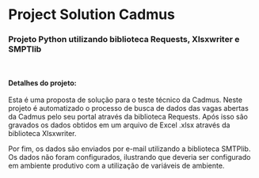 <h1>Project Solution Cadmus</h1>
<h3>Projeto Python utilizando biblioteca Requests, Xlsxwriter e SMPTlib</h3>
<br>
<br>
<strong>Detalhes do projeto:</strong>
<br>
<br>
Esta é uma proposta de solução para o teste técnico da Cadmus. Neste projeto é automatizado o processo de busca de dados 
das vagas abertas da Cadmus pelo seu portal através da biblioteca Requests. Após isso são gravados os dados obtidos em um 
arquivo de Excel .xlsx através da biblioteca Xlsxwriter.

Por fim, os dados são enviados por e-mail utilizando a biblioteca SMTPlib. Os dados não foram configurados, ilustrando
que deveria ser configurado em ambiente produtivo com a utilização de variáveis de ambiente.